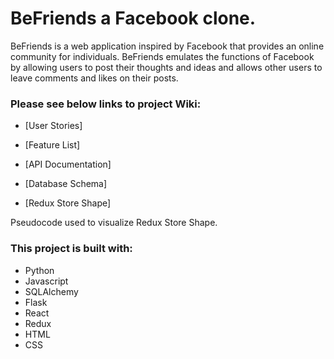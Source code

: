 # BeFriends a Facebook clone.

BeFriends is a web application inspired by Facebook that provides an online community for individuals. BeFriends emulates the functions of Facebook by allowing users to post their thoughts and ideas and allows other users to leave comments and likes on their posts.

### Please see below links to project Wiki:

- [User Stories]

- [Feature List]

- [API Documentation]

- [Database Schema]

- [Redux Store Shape]

Pseudocode used to visualize Redux Store Shape.

### This project is built with:
- Python
- Javascript
- SQLAlchemy
- Flask
- React
- Redux
- HTML
- CSS
